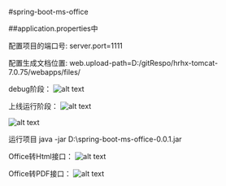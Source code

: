 #spring-boot-ms-office


##application.properties中

配置项目的端口号:
server.port=1111

配置生成文档位置:
web.upload-path=D:/gitRespo/hrhx-tomcat-7.0.75/webapps/files/

debug阶段：
![alt text](https://git.oschina.net/duhongming/spring-boot-ms-office/raw/master/resources/static/debug.png "debug阶段")

上线运行阶段：
![alt text](https://git.oschina.net/duhongming/spring-boot-ms-office/raw/master/resources/static/app.png "生成可执行的jar")

![alt text](https://git.oschina.net/duhongming/spring-boot-ms-office/raw/master/resources/static/jar.png "找到jar")

运行项目
java -jar D:\spring-boot-ms-office-0.0.1.jar

Office转Html接口：
![alt text](https://git.oschina.net/duhongming/spring-boot-ms-office/raw/master/resources/static/try-html.png "试一试")

Office转PDF接口：
![alt text](https://git.oschina.net/duhongming/spring-boot-ms-office/raw/master/resources/static/try-pdf.png "试一试")



